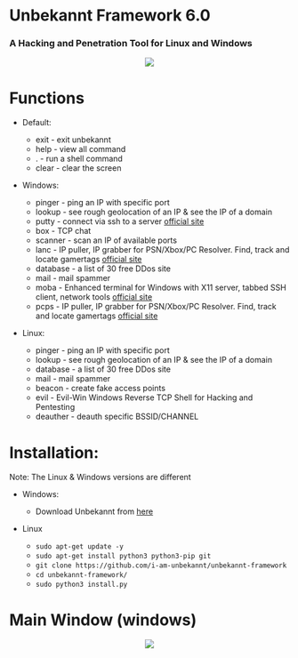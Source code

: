 # Unbekannt Framework 6.0
### A Hacking and Penetration Tool for Linux and Windows

<p align="center">
  <img src="https://cdn.discordapp.com/attachments/808620387390324746/993284489927204904/logo.png">
</p>

# Functions
* Default: 
  * exit  - exit unbekannt
  * help  - view all command
  * .     - run a shell command
  * clear - clear the screen

* Windows:
  * pinger   - ping an IP with specific port
  * lookup   - see rough geolocation of an IP & see the IP of a domain
  * putty    - connect via ssh to a server [official site](https://putty.org)
  * box      - TCP chat
  * scanner  - scan an IP of available ports
  * lanc     - IP puller, IP grabber for PSN/Xbox/PC Resolver. Find, track and locate gamertags [official site](https://lanc-remastered.com/)
  * database - a list of 30 free DDos site
  * mail     - mail spammer 
  * moba     - Enhanced terminal for Windows with X11 server, tabbed SSH client, network tools [official site](https://mobaxterm.mobatek.net/)
  * pcps     - IP puller, IP grabber for PSN/Xbox/PC Resolver. Find, track and locate gamertags [official site](https://psychocoding.net)

* Linux:
  * pinger   - ping an IP with specific port
  * lookup   - see rough geolocation of an IP & see the IP of a domain
  * database - a list of 30 free DDos site
  * mail     - mail spammer 
  * beacon   - create fake access points
  * evil     - Evil-Win Windows Reverse TCP Shell for Hacking and Pentesting
  * deauther - deauth specific BSSID/CHANNEL

# Installation:
Note: The Linux & Windows versions are different

* Windows:
  * Download Unbekannt from [here](https://www.mediafire.com/file/2m44jdtdj5ian6c/Unbekannt-Setup-6.0.exe/file)
  
* Linux
  * `sudo apt-get update -y`
  * `sudo apt-get install python3 python3-pip git`
  * `git clone https://github.com/i-am-unbekannt/unbekannt-framework`
  * `cd unbekannt-framework/`
  * `sudo python3 install.py`

# Main Window (windows)
<p align="center">
  <img src="https://cdn.discordapp.com/attachments/808620387390324746/993284096417599578/main.PNG">
</p>
